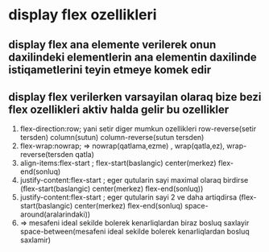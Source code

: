 # display flex ozellikleri

## display flex ana elemente verilerek onun daxilindeki elementlerin ana elementin daxilinde istiqametlerini teyin etmeye komek edir

## display flex verilerken varsayilan olaraq bize bezi flex ozellikleri aktiv halda gelir bu ozellikler

1. flex-direction:row; yani setir diger mumkun ozellikleri row-reverse(setir tersden) column(sutun) column-reverse(sutun tersden)
2. flex-wrap:nowrap; => nowrap(qatlama,ezme) , wrap(qatla,ez), wrap-reverse(tersden qatla)
3. align-items:flex-start ; flex-start(baslangic) center(merkez) flex-end(sonluq)
4. justify-content:flex-start ; eger qutularin sayi maximal olaraq birdirse (flex-start(baslangic) center(merkez) flex-end(sonluq))
5. justify-content:flex-start ; eger qutularin sayi 2 ve daha artiqdirsa (flex-start(baslangic) center(merkez) flex-end(sonluq) space-around(aralarindaki))
5. => mesafeni ideal sekilde bolerek kenarliqlardan biraz bosluq saxlayir   space-between(mesafeni ideal sekilde bolerek kenarliqlardan bosluq saxlamir)
